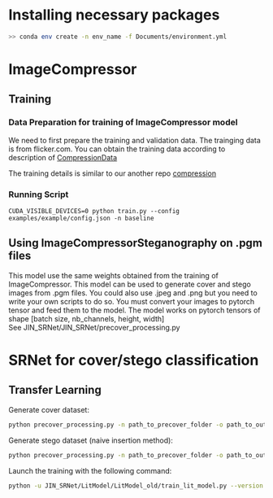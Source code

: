 # Installing necessary packages
```bash
>> conda env create -n env_name -f Documents/environment.yml  
```
# ImageCompressor
## Training
### Data Preparation for training of ImageCompressor model

We need to first prepare the training and validation data.
The trainging data is from flicker.com.
You can obtain the training data according to description of [CompressionData](https://github.com/liujiaheng/CompressionData)

The training details is similar to our another repo [compression](https://github.com/liujiaheng/compression)
### Running Script
```
CUDA_VISIBLE_DEVICES=0 python train.py --config examples/example/config.json -n baseline
```
## Using ImageCompressorSteganography on .pgm files
This model use the same weights obtained from the training of ImageCompressor. This model can be used to generate cover and stego images from .pgm files. You could also use .jpeg and .png but you need to write your own scripts to do so. You must convert your images to pytorch tensor and feed them to the model. The model works on pytorch tensors of shape [batch size, nb_channels, height, width] <br>See JIN_SRNet/JIN_SRNet/precover_processing.py

# SRNet for cover/stego classification
## Transfer Learning
Generate cover dataset:
```bash
python precover_processing.py -n path_to_precover_folder -o path_to_output_folder -m path_to_ImageCompressor_weights -p .0
```
Generate stego dataset (naive insertion method):
```bash
python precover_processing.py -n path_to_precover_folder -o path_to_output_folder -m path_to_ImageCompressor_weights -p 0.0004 # insertion rate of 8e-4
```
Launch the training with the following command:
```bash
python -u JIN_SRNet/LitModel/LitModel_old/train_lit_model.py --version RJCA --backbone srnet --batch-size 8 --pair-constraint 0 --lr 1e-3 --eps 1e-7 --lr-scheduler-name onecycle --optimizer-name adamax --epochs 50 --gpus 0 --weight-decay 2e-4 --decoder NR --data-path path_to_root_of_the_project/JIN_SRNet/ --seed ./JIN_SRNet/JIN_SRNet/epoch=56_val_wAUC=0.8921.pt --cover-folder-name cover_folder_name --stego-folder-name stego_folder_name --payload 0_01
```
